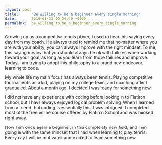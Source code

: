 ```yaml
---
layout: post
title:      "Be willing to be a beginner every single morning"
date:       2019-01-31 05:54:49 +0000
permalink:  be_willing_to_be_a_beginner_every_single_morning
---
```



Growing up as a competitive tennis player, I used to hear this saying every day from my coach. He always tried to remind me that no matter where you are with your ability, you can always improve with the right mindset. To me, this saying means that you should always be ok with failures when working toward your goal, as long as you learn from those failures and improve.  Today, I am trying to adopt this philosophy to a brand new endeavor, learning to code.

My whole life my main focus has always been tennis. Playing competitive tournaments as a kid, playing on my college team, and coaching after I graduated.  About a month ago, I decided I was ready for something new. 

I did not have any experience with coding before looking in to Flatiron school, but I have always enjoyed logical problem solving. When I learned from a friend that coding is essentially this, I was intrigued. I completed most of the free online course offered by Flatiron School and was hooked right away.

Now I am once again a beginner, in this completely new field, and I am going in with the same mindset that I had when learning to play tennis. Every day I will be motivated and excited to learn something new. 



